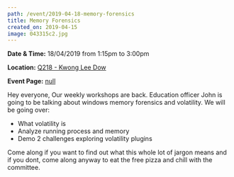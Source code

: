 ```yaml
---
path: /event/2019-04-18-memory-forensics
title: Memory Forensics
created_on: 2019-04-15
image: 043315c2.jpg
---
```


**Date & Time:** 18/04/2019 from 1:15pm to 3:00pm

**Location:** [Q218 - Kwong Lee Dow](https://maps.unimelb.edu.au/parkville/building/263)

**Event Page:** [null](null)


Hey everyone,
Our weekly workshops are back. Education officer John is going to be talking about windows memory forensics and volatility. 
We will be going over:
- What volatility is
- Analyze running process and memory
- Demo 2 challenges exploring volatility plugins

Come along if you want to find out what this whole lot of jargon means and if you dont, come along anyway to eat the free pizza and chill with the committee.